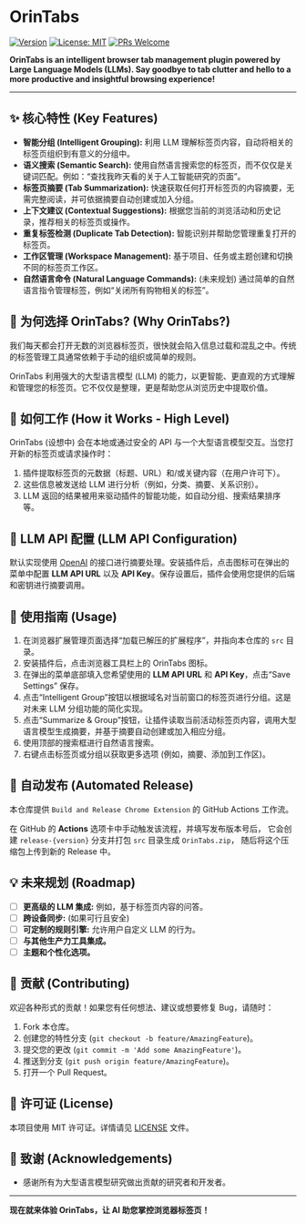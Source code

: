 # OrinTabs

[![Version](https://img.shields.io/badge/version-0.1.0-blue.svg)](https://github.com/BYC30/OrinTabs)
[![License: MIT](https://img.shields.io/badge/License-MIT-yellow.svg)](https://opensource.org/licenses/MIT)
[![PRs Welcome](https://img.shields.io/badge/PRs-welcome-brightgreen.svg?style=flat-square)](http://makeapullrequest.com)

**OrinTabs is an intelligent browser tab management plugin powered by Large Language Models (LLMs). Say goodbye to tab clutter and hello to a more productive and insightful browsing experience!**

---

## ✨ 核心特性 (Key Features)

*   **智能分组 (Intelligent Grouping):** 利用 LLM 理解标签页内容，自动将相关的标签页组织到有意义的分组中。
*   **语义搜索 (Semantic Search):** 使用自然语言搜索您的标签页，而不仅仅是关键词匹配。例如：“查找我昨天看的关于人工智能研究的页面”。
*   **标签页摘要 (Tab Summarization):** 快速获取任何打开标签页的内容摘要，无需完整阅读，并可依据摘要自动创建或加入分组。
*   **上下文建议 (Contextual Suggestions):** 根据您当前的浏览活动和历史记录，推荐相关的标签页或操作。
*   **重复标签检测 (Duplicate Tab Detection):** 智能识别并帮助您管理重复打开的标签页。
*   **工作区管理 (Workspace Management):** 基于项目、任务或主题创建和切换不同的标签页工作区。
*   **自然语言命令 (Natural Language Commands):** (未来规划) 通过简单的自然语言指令管理标签，例如“关闭所有购物相关的标签”。

## 🤔 为何选择 OrinTabs? (Why OrinTabs?)

我们每天都会打开无数的浏览器标签页，很快就会陷入信息过载和混乱之中。传统的标签管理工具通常依赖于手动的组织或简单的规则。

OrinTabs 利用强大的大型语言模型 (LLM) 的能力，以更智能、更直观的方式理解和管理您的标签页。它不仅仅是整理，更是帮助您从浏览历史中提取价值。

## 🚀 如何工作 (How it Works - High Level)

OrinTabs (设想中) 会在本地或通过安全的 API 与一个大型语言模型交互。当您打开新的标签页或请求操作时：

1.  插件提取标签页的元数据（标题、URL）和/或关键内容（在用户许可下）。
2.  这些信息被发送给 LLM 进行分析（例如，分类、摘要、关系识别）。
3.  LLM 返回的结果被用来驱动插件的智能功能，如自动分组、搜索结果排序等。

## 🔑 LLM API 配置 (LLM API Configuration)

默认实现使用 [OpenAI](https://openai.com/) 的接口进行摘要处理。安装插件后，点击图标可在弹出的菜单中配置 **LLM API URL** 以及 **API Key**。保存设置后，插件会使用您提供的后端和密钥进行摘要调用。

## 📖 使用指南 (Usage)

1.  在浏览器扩展管理页面选择“加载已解压的扩展程序”，并指向本仓库的 `src` 目录。
2.  安装插件后，点击浏览器工具栏上的 OrinTabs 图标。
3.  在弹出的菜单底部填入您希望使用的 **LLM API URL** 和 **API Key**，点击“Save Settings” 保存。
4.  点击“Intelligent Group”按钮以根据域名对当前窗口的标签页进行分组。这是对未来 LLM 分组功能的简化实现。
5.  点击“Summarize & Group”按钮，让插件读取当前活动标签页内容，调用大型语言模型生成摘要，并基于摘要自动创建或加入相应分组。
6.  使用顶部的搜索框进行自然语言搜索。
7.  右键点击标签页或分组以获取更多选项 (例如，摘要、添加到工作区)。

## 🔄 自动发布 (Automated Release)
本仓库提供 `Build and Release Chrome Extension` 的 GitHub Actions 工作流。

在 GitHub 的 **Actions** 选项卡中手动触发该流程，并填写发布版本号后，
它会创建 `release-{version}` 分支并打包 `src` 目录生成 `OrinTabs.zip`，
随后将这个压缩包上传到新的 Release 中。


## 💡 未来规划 (Roadmap)

*   [ ] **更高级的 LLM 集成:** 例如，基于标签页内容的问答。
*   [ ] **跨设备同步:** (如果可行且安全)
*   [ ] **可定制的规则引擎:** 允许用户自定义 LLM 的行为。
*   [ ] **与其他生产力工具集成。**
*   [ ] **主题和个性化选项。**

## 🤝 贡献 (Contributing)

欢迎各种形式的贡献！如果您有任何想法、建议或想要修复 Bug，请随时：

1.  Fork 本仓库。
2.  创建您的特性分支 (`git checkout -b feature/AmazingFeature`)。
3.  提交您的更改 (`git commit -m 'Add some AmazingFeature'`)。
4.  推送到分支 (`git push origin feature/AmazingFeature`)。
5.  打开一个 Pull Request。

## 📝 许可证 (License)

本项目使用 MIT 许可证。详情请见 [LICENSE](LICENSE) 文件。

## 🙏 致谢 (Acknowledgements)

*   感谢所有为大型语言模型研究做出贡献的研究者和开发者。

---

**现在就来体验 OrinTabs，让 AI 助您掌控浏览器标签页！**
